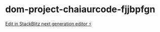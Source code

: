 # dom-project-chaiaurcode-fjjbpfgn

[Edit in StackBlitz next generation editor ⚡️](https://stackblitz.com/~/github.com/sahelidgp/dom-project-chaiaurcode-fjjbpfgn)